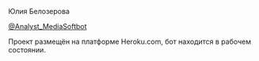 Юлия Белозерова

[@Analyst_MediaSoftbot](https://t.me/Analyst_MediaSoftbot)

Проект размещён на платформе Heroku.com, бот находится в рабочем состоянии.  
